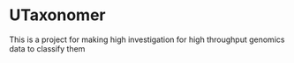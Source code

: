 # UTaxonomer
This is a project for making high investigation for high throughput genomics data to classify them
